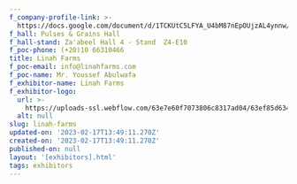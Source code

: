 ```yaml
---
f_company-profile-link: >-
  https://docs.google.com/document/d/1TCKUtC5LFYA_U4bM87nEpOUjzAL4ynnw/edit?usp=share_link&ouid=111844397792848099856&rtpof=true&sd=true
f_hall: Pulses & Grains Hall
f_hall-stand: Za'abeel Hall 4 - Stand  Z4-E10
f_poc-phone: (+20)10 66310466
title: Linah Farms
f_poc-email: info@linahfarms.com
f_poc-name: Mr. Youssef Abulwafa
f_exhibitor-name: Linah Farms
f_exhibitor-logo:
  url: >-
    https://uploads-ssl.webflow.com/63e7e60f7073806c8317ad04/63ef85d63451bd0eebbda60c_ZmQyOQ.png
  alt: null
slug: linah-farms
updated-on: '2023-02-17T13:49:11.270Z'
created-on: '2023-02-17T13:49:11.270Z'
published-on: null
layout: '[exhibitors].html'
tags: exhibitors
---
```



